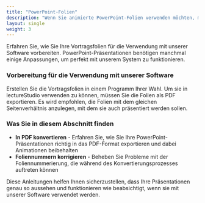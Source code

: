 ```yaml
---
title: "PowerPoint-Folien"
description: "Wenn Sie animierte PowerPoint-Folien verwenden möchten, müssen Sie diese zuerst als PDF exportieren. So funktioniert es:"
layout: single
weight: 3
---
```


Erfahren Sie, wie Sie Ihre Vortragsfolien für die Verwendung mit unserer Software vorbereiten. PowerPoint-Präsentationen benötigen manchmal einige Anpassungen, um perfekt mit unserem System zu funktionieren.

### Vorbereitung für die Verwendung mit unserer Software

Erstellen Sie die Vortragsfolien in einem Programm Ihrer Wahl. Um sie in lectureStudio verwenden zu können, müssen Sie die Folien als PDF exportieren. Es wird empfohlen, die Folien mit dem gleichen Seitenverhältnis anzulegen, mit dem sie auch präsentiert werden sollen.

### Was Sie in diesem Abschnitt finden

- **In PDF konvertieren** - Erfahren Sie, wie Sie Ihre PowerPoint-Präsentationen richtig in das PDF-Format exportieren und dabei Animationen beibehalten
- **Foliennummern korrigieren** - Beheben Sie Probleme mit der Foliennummerierung, die während des Konvertierungsprozesses auftreten können

Diese Anleitungen helfen Ihnen sicherzustellen, dass Ihre Präsentationen genau so aussehen und funktionieren wie beabsichtigt, wenn sie mit unserer Software verwendet werden.
